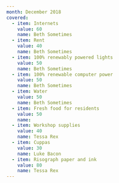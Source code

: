 ```yaml
---
month: December 2018
covered:
  - item: Internets
    value: 60
    name: Beth Sometimes
  - item: Rent
    value: 40
    name: Beth Sometimes
  - item: 100% renewably powered lights
    value: 50
    name: Beth Sometimes
  - item: 100% renewable computer power
    value: 50
    name: Beth Sometimes
  - item: Water
    value: 50
    name: Beth Sometimes
  - item: Fresh food for residents
    value: 50
    name: 
  - item: Workshop supplies
    value: 40
    name: Tessa Rex
  - item: Cuppas
    value: 30
    name: Luke Bacon
  - item: Risograph paper and ink
    value: 80
    name: Tessa Rex
---
```

